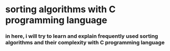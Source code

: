 # sorting algorithms with C programming language

### in here, i will try to learn and explain frequently used sorting algorithms and their complexity with C programming language
 
